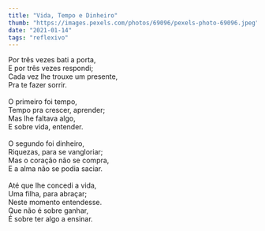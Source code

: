 ```yaml
---
title: "Vida, Tempo e Dinheiro"
thumb: "https://images.pexels.com/photos/69096/pexels-photo-69096.jpeg"
date: "2021-01-14"
tags: "reflexivo"
---
```

Por três vezes bati a porta,  
E por três vezes respondi;  
Cada vez lhe trouxe um presente,  
Pra te fazer sorrir.  
<br />
O primeiro foi tempo,  
Tempo pra crescer, aprender;  
Mas lhe faltava algo,  
E sobre vida, entender.  
<br />
O segundo foi dinheiro,  
Riquezas, para se vangloriar;  
Mas o coração não se compra,  
E a alma não se podia saciar.  
<br />
Até que lhe concedi a vida,  
Uma filha, para abraçar;  
Neste momento entendesse.  
Que não é sobre ganhar,  
É sobre ter algo a ensinar.  
